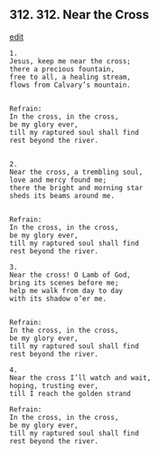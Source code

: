 
## 312.  312. Near the Cross
[edit](https://docs.google.com/document/d/19thcpOTNQ77%2DEnHAdJleZlQlA_EZi4AA/edit?mode=html)






    1.
    Jesus, keep me near the cross;
    there a precious fountain,
    free to all, a healing stream,
    flows from Calvary’s mountain.


    Refrain:
    In the cross, in the cross,
    be my glory ever,
    till my raptured soul shall find
    rest beyond the river.


    2.
    Near the cross, a trembling soul,
    love and mercy found me;
    there the bright and morning star
    sheds its beams around me.


    Refrain:
    In the cross, in the cross,
    be my glory ever,
    till my raptured soul shall find
    rest beyond the river.

    3.
    Near the cross! O Lamb of God,
    bring its scenes before me;
    help me walk from day to day
    with its shadow o’er me.


    Refrain:
    In the cross, in the cross,
    be my glory ever,
    till my raptured soul shall find
    rest beyond the river.

    4.
    Near the cross I’ll watch and wait,
    hoping, trusting ever,
    till I reach the golden strand

    Refrain:
    In the cross, in the cross,
    be my glory ever,
    till my raptured soul shall find
    rest beyond the river.

